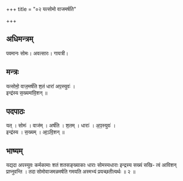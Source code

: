 +++
title = "०२ यत्सोमो वाजमर्षति"

+++
## अधिमन्त्रम्
पवमानः सोमः। अवत्सारः। गायत्री।

## मन्त्रः
यत्सोमो॒ वाज॒मर्ष॑ति श॒तं धारा॑ अप॒स्युवः॑ ।  
इन्द्र॑स्य स॒ख्यमा॑वि॒शन् ॥

## पदपाठः
यत् । सोमः॑ । वाज॑म् । अर्ष॑ति । श॒तम् । धाराः॑ । अ॒प॒स्युवः॑ ।  
इन्द्र॑स्य । स॒ख्यम् । आ॒ऽवि॒शन् ॥

## भाष्यम्
यद्यदा अपस्युवः कर्मकामाः शतं शतसङ्ख्याकाः धाराः सोमस्यधाराः इन्द्रस्य सख्यं सखि- त्वं आविशन् प्राप्नुवन्ति । तदा सोमोवाजमन्नमर्षति गमयति अस्मभ्यं प्रयच्छतीत्यर्थः ॥ २ ॥